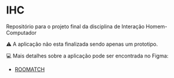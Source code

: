 # IHC
Repositório para o projeto final da disciplina de Interação Homem-Computador


:warning: A aplicação não esta finalizada sendo apenas um prototipo.

:computer: Mais detalhes sobre a aplicação pode ser encontrada no Figma: 

- [ROOMATCH]([https://www.typescriptlang.org/](https://www.figma.com/proto/nAl8dB6m0l1ZvMOb3uSLvk/rooMatch?type=design&node-id=301-568&t=E0VcNLTqXMhnebQd-1&scaling=scale-down&page-id=301%3A567&starting-point-node-id=301%3A996)https://www.figma.com/proto/nAl8dB6m0l1ZvMOb3uSLvk/rooMatch?type=design&node-id=301-568&t=E0VcNLTqXMhnebQd-1&scaling=scale-down&page-id=301%3A567&starting-point-node-id=301%3A996)

